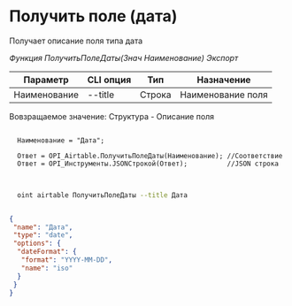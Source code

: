 ﻿---
sidebar_position: 7
---

# Получить поле (дата)
 Получает описание поля типа дата


*Функция ПолучитьПолеДаты(Знач Наименование) Экспорт*

  | Параметр | CLI опция | Тип | Назначение |
  |-|-|-|-|
  | Наименование | --title | Строка | Наименование поля |

  
  Вовзращаемое значение:   Структура -  Описание поля

```bsl title="Пример кода"
	
  Наименование = "Дата";

  Ответ = OPI_Airtable.ПолучитьПолеДаты(Наименование); //Соответствие
  Ответ = OPI_Инструменты.JSONСтрокой(Ответ);          //JSON строка
	
```

```sh title="Пример команд CLI"
    
  oint airtable ПолучитьПолеДаты --title Дата

```


```json title="Результат"

{
 "name": "Дата",
 "type": "date",
 "options": {
  "dateFormat": {
   "format": "YYYY-MM-DD",
   "name": "iso"
  }
 }
}

```
